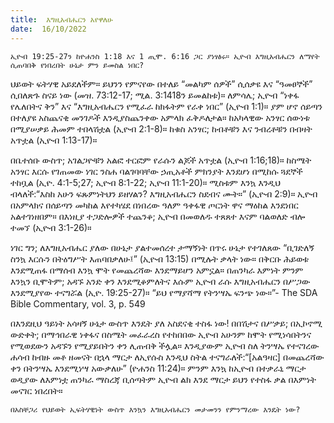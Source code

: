 ```yaml
---
title:  እግዚአብሔርን አየዋለሁ
date:  16/10/2022
---
```


`ኢዮብ 19:25-27ን ከዮሐንስ 1:18 እና 1 ጢሞ. 6:16 ጋር ያነፃፅሩ። ኢዮብ እግዚአብሔርን ለማየት ሲጠባበቅ የነበረበት ሁኔታ ምን ይመስል ነበር?`

ህይወት ፍትሃዊ አይደለችም። ይህንን የምናየው በተለይ “መልካም ሰዎች” ሲሰቃዩ እና “ዓመፀኞች” ሲበለጽጉ ስናይ ነው (መዝ. 73:12-17; ሚል. 3:1418ን ይመልከቱ)። ለምሳሌ; ኢዮብ “ነቀፋ የሌለበትና ቅን” እና “እግዚአብሔርን የሚፈራ ከክፋትም የራቀ ነበር” (ኢዮብ 1:1)። ያም ሆኖ ሰይጣን በተለያዩ አስጨናቂ መንገዶች እንዲያስጨንቀው አምላክ ፈቅዶለታል። ከአካላዊው አንፃር ሰውነቱ በሚያሠቃይ ሕመም ተበላሽቷል (ኢዮብ 2:1-8)። ከቁስ አንፃር; ከብቶቹን እና ንብረቶቹን በብዛት አጥቷል (ኢዮብ 1:13-17)።

በቤተሰቡ ውስጥ; አገልጋዮቹን አልፎ ተርፎም የራሱን ልጆች አጥቷል (ኢዮብ 1:16;18)። ከስሜት አንፃር እርሱ የገጠመው ነገር ንስሐ ባልገባባቸው ኃጢአቶች ምክንያት እንደሆነ በሚከሱ ጓደኞች ተከቧል (ኢዮ. 4:1-5;27; ኢዮብ 8:1-22; ኢዮብ 11:1-20)። ሚስቱም እንኳ እንዲህ ብላለች:“እስከ አሁን ፍጹምነትህን ይዘሃልን? እግዚአብሔርን ስደብና ሙት።” (ኢዮብ 2:9)። ኢዮብ በአምላክና በሰይጣን መካከል እየተካሄደ በነበረው ዓለም ዓቀፋዊ ጦርነት ዋና ማዕከል እንደነበር አልተገነዘበም። በእነዚያ ተጋድሎዎች  ተጨንቆ; ኢዮብ በመወለዱ ተጸጸተ እናም ባልወለድ ብሎ ተመኘ (ኢዮብ 3:1-26)።

ነገር ግን; ለእግዚአብሔር ያለው በሁኔታ ያልተመሰረተ ታማኝነት በጥሩ ሁኔታ የተገለጸው “ቢገድለኝ ስንኳ እርሱን በትዕግሥት እጠባበቃለሁ፤” (ኢዮብ 13:15) በሚሉት ቃላት ነው። በቅርቡ ሕይወቱ እንደሚጠፋ በማሰብ እንኳ ሞት የመጨረሻው እንደማይሆን አምኗል። በጠንካራ እምነት ምንም እንኳን ቢሞትም; አዳኙ አንድ ቀን እንደሚቆምለትና እሱም ኢዮብ ራሱ እግዚአብሔርን በሥጋው እንደሚያየው ተናግሯል (ኢዮ. 19:25-27)። “ይህ የማያሻማ የትንሣኤ ፍንጭ ነው።”- The SDA Bible Commentary, vol. 3, p. 549

በእንደዚህ ዓይነት አሳዛኝ ሁኔታ ውስጥ እንዴት ያለ አስደናቂ ተስፋ ነው! በበሽታና በሥቃይ; በኢኮኖሚ ውድቀት; በማኅበራዊ ነቀፋና በስሜት መፈራረስ የተከበበው ኢዮብ አሁንም ከሞት የሚነሳበትንና የሚወደውን አዳኙን የሚያይበትን ቀን ሊጠብቅ ችሏል። እንዲያውም ኢዮብ ስለ ትንሣኤ የተናገረው ሐሳብ ከብዙ መቶ ዘመናት በኋላ ማርታ ለኢየሱስ እንዲህ ስትል ተናግራለች:“[አልዓዛር] በመጨረሻው ቀን በትንሣኤ እንደሚነሣ አውቃለሁ” (ዮሐንስ 11:24)። ምንም እንኳ ከኢዮብ በተቃራኒ ማርታ ወዲያው ለእምነቷ ጠንካራ ማስረጃ ቢሰጣትም ኢዮብ ልክ እንደ ማርታ ይህን የተስፋ ቃል በእምነት መናገር ነበረበት።

`በአስቸጋሪ የህይወት ኢፍትሃዊነት ውስጥ እንኳን እግዚአብሔርን መታመንን የምንማረው እንዴት ነው?`